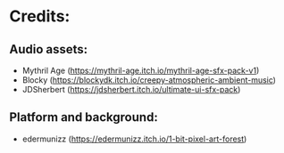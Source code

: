 # Credits:
## Audio assets: <br/>
- Mythril Age (https://mythril-age.itch.io/mythril-age-sfx-pack-v1)
- Blocky (https://blockydk.itch.io/creepy-atmospheric-ambient-music)
- JDSherbert (https://jdsherbert.itch.io/ultimate-ui-sfx-pack) <br/>
## Platform and background:<br/>
- edermunizz (https://edermunizz.itch.io/1-bit-pixel-art-forest)
